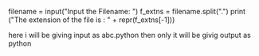 filename = input("Input the Filename: ")
f_extns = filename.split(".")
print ("The extension of the file is : " + repr(f_extns[-1]))

here i will be giving input as abc.python then only it will be givig output as python
